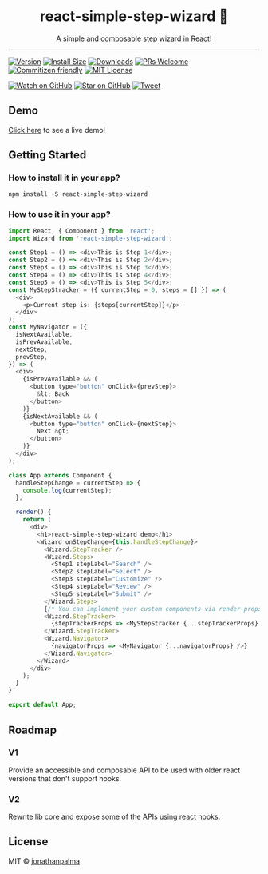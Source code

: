 <div align="center">
  <h1>react-simple-step-wizard 🧙</h1>

  <p>A simple and composable step wizard in React!</p>
</div>

<hr />

[![Version][version-badge]][package]
[![Install Size][size-badge]][package-size]
[![Downloads][downloads-badge]][npmcharts]
[![PRs Welcome][prs-badge]][prs]
[![Commitizen friendly][cz-badge]][cz]
[![MIT License][license-badge]][license]

[![Watch on GitHub][github-watch-badge]][github-watch]
[![Star on GitHub][github-star-badge]][github-star]
[![Tweet][twitter-badge]][twitter]

## Demo

[Click here](https://jonathanpalma.github.io/react-simple-step-wizard/) to see a live demo!

## Getting Started

### How to install it in your app?

```
npm install -S react-simple-step-wizard
```

### How to use it in your app?

```javascript
import React, { Component } from 'react';
import Wizard from 'react-simple-step-wizard';

const Step1 = () => <div>This is Step 1</div>;
const Step2 = () => <div>This is Step 2</div>;
const Step3 = () => <div>This is Step 3</div>;
const Step4 = () => <div>This is Step 4</div>;
const Step5 = () => <div>This is Step 5</div>;
const MyStepStracker = ({ currentStep = 0, steps = [] }) => (
  <div>
    <p>Current step is: {steps[currentStep]}</p>
  </div>
);
const MyNavigator = ({
  isNextAvailable,
  isPrevAvailable,
  nextStep,
  prevStep,
}) => (
  <div>
    {isPrevAvailable && (
      <button type="button" onClick={prevStep}>
        &lt; Back
      </button>
    )}
    {isNextAvailable && (
      <button type="button" onClick={nextStep}>
        Next &gt;
      </button>
    )}
  </div>
);

class App extends Component {
  handleStepChange = currentStep => {
    console.log(currentStep);
  };

  render() {
    return (
      <div>
        <h1>react-simple-step-wizard demo</h1>
        <Wizard onStepChange={this.handleStepChange}>
          <Wizard.StepTracker />
          <Wizard.Steps>
            <Step1 stepLabel="Search" />
            <Step2 stepLabel="Select" />
            <Step3 stepLabel="Customize" />
            <Step4 stepLabel="Review" />
            <Step5 stepLabel="Submit" />
          </Wizard.Steps>
          {/* You can implement your custom components via render-props */}
          <Wizard.StepTracker>
            {stepTrackerProps => <MyStepStracker {...stepTrackerProps} />}
          </Wizard.StepTracker>
          <Wizard.Navigator>
            {navigatorProps => <MyNavigator {...navigatorProps} />}
          </Wizard.Navigator>
        </Wizard>
      </div>
    );
  }
}

export default App;
```

## Roadmap

### V1

Provide an accessible and composable API to be used with older react versions that don't support hooks.

### V2

Rewrite lib core and expose some of the APIs using react hooks.

## License

MIT © [jonathanpalma](https://github.com/jonathanpalma)

[downloads-badge]: https://img.shields.io/npm/dm/react-simple-step-wizard.svg?style=flat-square
[license-badge]: https://img.shields.io/npm/l/react-simple-step-wizard.svg?style=flat-square
[license]: https://github.com/jonathanpalma/react-simple-step-wizard/blob/master/LICENSE
[npmcharts]: http://npmcharts.com/compare/react-simple-step-wizard
[package-size]: https://packagephobia.now.sh/result?p=react-simple-step-wizard
[package]: https://www.npmjs.com/package/react-simple-step-wizard
[prs-badge]: https://img.shields.io/badge/PRs-welcome-brightgreen.svg?style=flat-square
[prs]: http://makeapullrequest.com
[cz-badge]: (https://img.shields.io/badge/commitizen-friendly-brightgreen.svg?style=flat-square)
[cz]: (http://commitizen.github.io/cz-cli/)
[size-badge]: https://flat.badgen.net/packagephobia/install/react-simple-step-wizard
[version-badge]: https://img.shields.io/npm/v/react-simple-step-wizard.svg?style=flat-square
[github-watch-badge]: https://img.shields.io/github/watchers/jonathanpalma/react-simple-step-wizard.svg?style=social
[github-watch]: https://github.com/jonathanpalma/react-simple-step-wizard/watchers
[github-star-badge]: https://img.shields.io/github/stars/jonathanpalma/react-simple-step-wizard.svg?style=social
[github-star]: https://github.com/jonathanpalma/react-simple-step-wizard/stargazers
[twitter]: https://twitter.com/intent/tweet?text=Check%20out%20react-simple-step-wizard!%20https://github.com/jonathanpalma/react-simple-step-wizard
[twitter-badge]: https://img.shields.io/twitter/url/https/github.com/jonathanpalma/react-simple-step-wizard.svg?style=social
